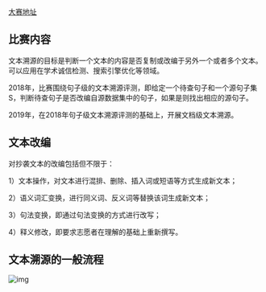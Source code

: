 [大赛地址](https://biendata.com/competition/smpetst2019/)

## 比赛内容

文本溯源的目标是判断一个文本的内容是否复制或改编于另外一个或者多个文本。可以应用在学术诚信检测、搜索引擎优化等领域。

2018年，比赛围绕句子级的文本溯源评测，即给定一个待查句子和一个源句子集S，判断待查句子是否改编自源数据集中的句子，如果是则找出相应的源句子。

2019年，在2018年句子级文本溯源评测的基础上，开展文档级文本溯源。

## 文本改编

对抄袭文本的改编包括但不限于：

1）文本操作，对文本进行混排、删除、插入词或短语等方式生成新文本；

2）语义词汇变换，进行同义词、反义词等替换该词生成新文本；

3）句法变换，即通过句法变换的方式进行改写；

4）释义修改，即要求志愿者在理解的基础上重新撰写。

## 文本溯源的一般流程

![img](https://biendata-cdn.b0.upaiyun.com/media/competition/2019/05/14/etst.png)

 